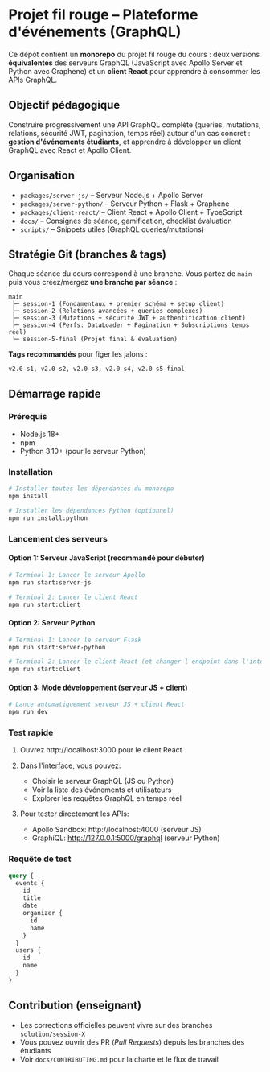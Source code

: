 # Projet fil rouge – Plateforme d'événements (GraphQL)

Ce dépôt contient un **monorepo** du projet fil rouge du cours : deux versions **équivalentes** des serveurs GraphQL (JavaScript avec Apollo Server et Python avec Graphene) et un **client React** pour apprendre à consommer les APIs GraphQL.

## Objectif pédagogique
Construire progressivement une API GraphQL complète (queries, mutations, relations, sécurité JWT, pagination, temps réel) autour d'un cas concret : **gestion d'événements étudiants**, et apprendre à développer un client GraphQL avec React et Apollo Client.

## Organisation
- `packages/server-js/` – Serveur Node.js + Apollo Server
- `packages/server-python/` – Serveur Python + Flask + Graphene  
- `packages/client-react/` – Client React + Apollo Client + TypeScript
- `docs/` – Consignes de séance, gamification, checklist évaluation
- `scripts/` – Snippets utiles (GraphQL queries/mutations)

## Stratégie Git (branches & tags)
Chaque séance du cours correspond à une branche. Vous partez de `main` puis vous créez/mergez **une branche par séance** :

```
main
 ├─ session-1 (Fondamentaux + premier schéma + setup client)
 ├─ session-2 (Relations avancées + queries complexes)
 ├─ session-3 (Mutations + sécurité JWT + authentification client)
 ├─ session-4 (Perfs: DataLoader + Pagination + Subscriptions temps réel)
 └─ session-5-final (Projet final & évaluation)
```

**Tags recommandés** pour figer les jalons :
```
v2.0-s1, v2.0-s2, v2.0-s3, v2.0-s4, v2.0-s5-final
```

## Démarrage rapide

### Prérequis
- Node.js 18+
- npm
- Python 3.10+ (pour le serveur Python)

### Installation
```bash
# Installer toutes les dépendances du monorepo
npm install

# Installer les dépendances Python (optionnel)
npm run install:python
```

### Lancement des serveurs

#### Option 1: Serveur JavaScript (recommandé pour débuter)
```bash
# Terminal 1: Lancer le serveur Apollo
npm run start:server-js

# Terminal 2: Lancer le client React  
npm run start:client
```

#### Option 2: Serveur Python
```bash
# Terminal 1: Lancer le serveur Flask
npm run start:server-python

# Terminal 2: Lancer le client React (et changer l'endpoint dans l'interface)
npm run start:client
```

#### Option 3: Mode développement (serveur JS + client)
```bash
# Lance automatiquement serveur JS + client React
npm run dev
```

### Test rapide
1. Ouvrez http://localhost:3000 pour le client React
2. Dans l'interface, vous pouvez:
   - Choisir le serveur GraphQL (JS ou Python)
   - Voir la liste des événements et utilisateurs
   - Explorer les requêtes GraphQL en temps réel

3. Pour tester directement les APIs:
   - Apollo Sandbox: http://localhost:4000 (serveur JS)
   - GraphiQL: http://127.0.0.1:5000/graphql (serveur Python)

### Requête de test
```graphql
query {
  events { 
    id 
    title 
    date 
    organizer { 
      id 
      name 
    } 
  }
  users { 
    id 
    name 
  }
}
```

## Contribution (enseignant)
- Les corrections officielles peuvent vivre sur des branches `solution/session-X`
- Vous pouvez ouvrir des PR (*Pull Requests*) depuis les branches des étudiants
- Voir `docs/CONTRIBUTING.md` pour la charte et le flux de travail
